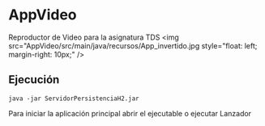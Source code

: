 # AppVideo
Reproductor de Video para la asignatura TDS <img src="AppVideo/src/main/java/recursos/App_invertido.jpg
     style="float: left; margin-right: 10px;" />
## Ejecución

```
java -jar ServidorPersistenciaH2.jar
```

Para iniciar la aplicación principal abrir el ejecutable o ejecutar Lanzador
